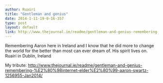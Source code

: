 ```yaml
---
author: Ruairí
title: "Gentleman and genius"
date: 2014-1-11-19-0-16-357
type: post
layout: default
link: http://www.thejournal.ie/readme/gentleman-and-genius-remembering-%E2%80%98internet-elder%E2%80%99-aaron-swartz-1256955-Jan2014/
---
```

Remembering Aaron here in Ireland and I know that he did more to change the world for the better than most can ever dream of. His spirit lives on. 
Ruairí in Dublin, Ireland

My tribute:
http://www.thejournal.ie/readme/gentleman-and-genius-remembering-%E2%80%98internet-elder%E2%80%99-aaron-swartz-1256955-Jan2014/